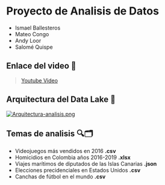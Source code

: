 # Proyecto de Analisis de Datos
- Ismael Ballesteros
- Mateo Congo
- Andy Loor
- Salomé Quispe

## Enlace del video 🔗

> [Youtube Video](https://youtu.be/AQh2juElgqI)

## Arquitectura del Data Lake 💬

[![Arquitectura-analisis.png](https://i.postimg.cc/m2d95ffn/Arquitectura-analisis.png)](https://postimg.cc/gnZrx70y)

## Temas de analisis 🔍🗂
- Videojuegos más vendidos en 2016 **.csv**
- Homicidios en Colombia años 2016-2019 **.xlsx**
- Viajes marítimos de diputados de las Islas Canarias **.json**
- Elecciones precidenciales en Estados Unidos **.csv**
- Canchas de fútbol en el mundo **.csv**
